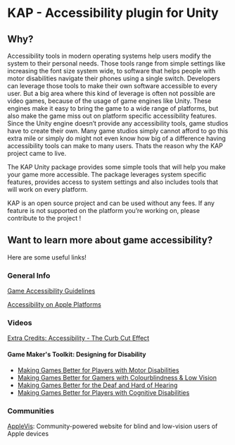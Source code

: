 # KAP - Accessibility plugin for Unity

## Why?

Accessibility tools in modern operating systems help users modify the system to their personal needs. Those tools range from simple settings like increasing the font size system wide, to software that helps people with motor disabilities navigate their phones using a single switch. Developers can leverage those tools  to make their own software accessible to every user. But a big area where this kind of leverage is often not possible are video games, because of the usage of game engines like Unity. These engines make it easy to bring the game to a wide range of platforms, but also make the game miss out on platform specific accessibility features. Since the Unity engine doesn’t provide any accessibility tools, game studios have to create their own. Many game studios simply cannot afford to go this extra mile or simply do might not even know how big of a difference having accessibility tools can make to many users. Thats the reason why the KAP project came to live. 

The KAP Unity package provides some simple tools that will help you make your game more accessible.  The package leverages system specific features, provides access to system settings and also includes tools that will work on every platform. 

KAP is an open source project and can be used without any fees. If any feature is not supported on the platform you’re working on, please contribute to the project !

## Want to learn more about game accessibility?

Here are some useful links!

### General Info

[Game Accessibility Guidelines](http://gameaccessibilityguidelines.com)

[Accessibility on Apple Platforms](https://www.apple.com/lae/accessibility/)

### Videos

[Extra Credits: Accessibility - The Curb Cut Effect](https://www.youtube.com/watch?v=PJoax1Z1x4Y)

#### Game Maker's Toolkit: Designing for Disability
- [Making Games Better for Players with Motor Disabilities](https://www.youtube.com/watch?v=Ufe0i26DGiA&list=PLc38fcMFcV_vvWOhMDriBlVocTZ8mKQzR)
- [Making Games Better for Gamers with Colourblindness & Low Vision](https://www.youtube.com/watch?v=xrqdU4cZaLw&index=2&list=PLc38fcMFcV_vvWOhMDriBlVocTZ8mKQzR)
- [Making Games Better for the Deaf and Hard of Hearing](https://www.youtube.com/watch?v=4NGe4dzlukc&index=3&list=PLc38fcMFcV_vvWOhMDriBlVocTZ8mKQzR)
- [Making Games Better for Players with Cognitive Disabilities](https://www.youtube.com/watch?v=ObhvacfIOg0&list=PLc38fcMFcV_vvWOhMDriBlVocTZ8mKQzR&index=4)

### Communities

[AppleVis](https://www.applevis.com): Community-powered website for blind and low-vision users of Apple devices
